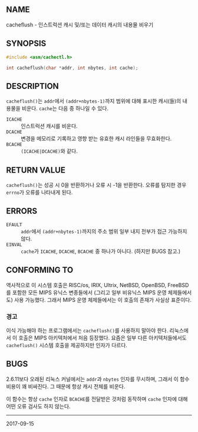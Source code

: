 ## NAME

cacheflush - 인스트럭션 캐시 및/또는 데이터 캐시의 내용물 비우기

## SYNOPSIS

```c
#include <asm/cachectl.h>

int cacheflush(char *addr, int nbytes, int cache);
```

## DESCRIPTION

`cacheflush()`는 `addr`에서 `(addr+nbytes-1)`까지 범위에 대해 표시한 캐시(들)의 내용물을 비운다. `cache`는 다음 중 하나일 수 있다.

<dl>
<dt><code>ICACHE</code></dt>
<dd>인스트럭션 캐시를 비운다.</dd>

<dt><code>DCACHE</code></dt>
<dd>변경을 메모리로 기록하고 영향 받는 유효한 캐시 라인들을 무효화한다.</dd>

<dt><code>BCACHE</code></dt>
<dd><code>(ICACHE|DCACHE)</code>와 같다.</dd>
</dl>

## RETURN VALUE

`cacheflush()`는 성공 시 0을 반환하거나 오류 시 -1을 반환한다. 오류를 탐지한 경우 `errno`가 오류를 나타내게 된다.

## ERRORS

<dl>
<dt><code>EFAULT</code></dt>
<dd><code>addr</code>에서 <code>(addr+nbytes-1)</code>까지의 주소 범위 일부 내지 전부가 접근 가능하지 않다.</dd>
<dt><code>EINVAL</code></dt>
<dd><code>cache</code>가 <code>ICACHE</code>, <code>DCACHE</code>, <code>BCACHE</code> 중 하나가 아니다. (하지만 BUGS 참고.)</dd>
</dl>

## CONFORMING TO

역사적으로 이 시스템 호출은 RISC/os, IRIX, Ultrix, NetBSD, OpenBSD, FreeBSD를 포함한 모든 MIPS 유닉스 변종들에서 (그리고 일부 비유닉스 MIPS 운영 체제들에서도) 사용 가능했다. 그래서 MIPS 운영 체제들에서는 이 호출의 존재가 사실상 표준이다.

### 경고

이식 가능해야 하는 프로그램에서는 `cacheflush()`를 사용하지 말아야 한다. 리눅스에서 이 호출은 MIPS 아키텍처에서 처음 등장했다. 요즘은 일부 다른 아키텍처들에서도 `cacheflush()` 시스템 호출을 제공하지만 인자가 다르다.

## BUGS

2.6.11보다 오래된 리눅스 커널에서는 `addr`과 `nbytes` 인자를 무시하며, 그래서 이 함수 비용이 꽤 비싸진다. 그 때문에 항상 캐시 전체를 비운다.

이 함수는 항상 `cache` 인자로 `BCACHE`를 전달받은 것처럼 동작하며 `cache` 인자에 대해 어떤 오류 검사도 하지 않는다.

----

2017-09-15
